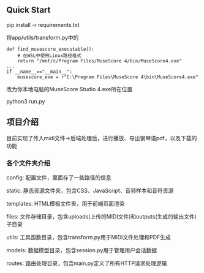 ## Quick Start
pip install -r requirements.txt

将app/utils/transform.py中的
```
def find_musescore_executable():
    # 在WSL中使用Linux路径格式
    return "/mnt/c/Program Files/MuseScore 4/bin/MuseScore4.exe"
...
if __name__=="__main__":
    musescore_exe = r"C:\Program Files\MuseScore 4\bin\MuseScore4.exe"
```
改为你本地电脑的MuseScore Studio 4.exe所在位置

python3 run.py

## 项目介绍
目前实现了传入midi文件→后端处理后，进行播放、导出钢琴谱pdf，以及下载的功能
### 各个文件夹介绍
config: 配置文件，里面存了一些路径的信息

static: 静态资源文件夹，包含CSS、JavaScript、音频样本和音符资源

templates: HTML模板文件夹，用于前端页面渲染

files: 文件存储目录，包含uploads(上传的MIDI文件)和outputs(生成的输出文件)子目录

utils: 工具函数目录，包含transform.py用于MIDI文件处理和PDF生成

models: 数据模型目录，包含session.py用于管理用户会话数据

routes: 路由处理目录，包含main.py定义了所有HTTP请求处理逻辑
